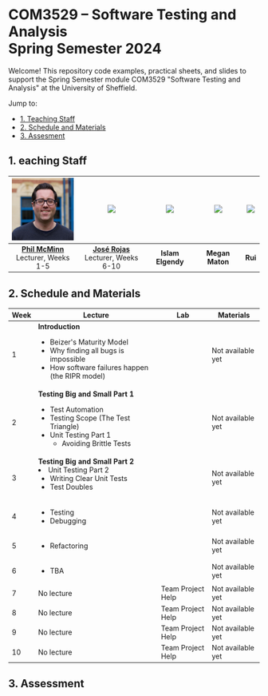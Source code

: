 # COM3529 – Software Testing and Analysis <br /> Spring Semester 2024

Welcome! This repository code examples, practical sheets, and slides to support the Spring Semester module COM3529 "Software Testing and Analysis" at the University of Sheffield.

Jump to:
* [1. Teaching Staff](#1-teaching-staff)
* [2. Schedule and Materials](#2-schedule-and-materials)
* [3. Assesment](#3-assessment)

## 1. eaching Staff

  |<img src=".images/phil.jpg" width="150"/> | <img src=".images/jose" width="150"/> | <img src=".images/islam" width="150"/> | <img src=".images/megan" width="150"/> | <img src=".images/rui" width="150"/> |
  |:-:|:-:|:-:|:-:|:-:|
  | **[Phil McMinn](https://mcminn.info)** <br /> Lecturer, Weeks 1-5 | **[José Rojas](https://jmrojas.github.io)** <br /> Lecturer, Weeks 6-10 | **Islam Elgendy** | **Megan Maton** | **Rui** |

## 2. Schedule and Materials

| Week | Lecture | Lab | Materials |
|------|---------|-----|-----------|
| 1    | **Introduction**<ul><li>Beizer's Maturity Model</li><li>Why finding all bugs is impossible</li><li>How software failures happen (the RIPR model)</li></ul>| | Not available yet|
|2     | **Testing Big and Small Part 1**<ul><li>Test Automation</li><li>Testing Scope (The Test Triangle)</li><li>Unit Testing Part 1<ul><li> Avoiding Brittle Tests</li></ul></li></ul> | | Not available yet|
|3     | **Testing Big and Small Part 2**<li>Unit Testing Part 2<ul><li>Writing Clear Unit Tests</li><li>Test Doubles</ul></li></ul> | | Not available yet|
|4     | <ul><li>Testing</li><li>Debugging</li></ul> | | Not available yet| 
|5     | <ul><li>Refactoring</li></ul> | | Not available yet|
|6     | <ul><li>TBA</li></ul> | | Not available yet|
|7     | No lecture | Team Project Help | Not available yet|
|8     | No lecture | Team Project Help | Not available yet|
|9     | No lecture | Team Project Help | Not available yet|
|10    | No lecture | Team Project Help | Not available yet|

## 3. Assessment
